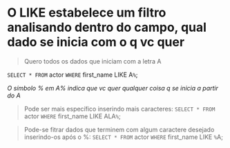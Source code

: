 # O LIKE estabelece um filtro analisando dentro do campo, qual dado se inicia com o q vc quer

> Quero todos os dados que iniciam com a letra A

`SELECT * FROM` actor
`WHERE` first_name LIKE A`%`;

*O símbolo % em A% indica que vc quer qualquer coisa q se inicia a partir do A*

> Pode ser mais específico inserindo mais caracteres:
`SELECT * FROM` actor
`WHERE` first_name LIKE ALA`%`;

> Pode-se fitrar dados que terminem com algum caractere desejado inserindo-os após o %:
`SELECT * FROM` actor
`WHERE` first_name LIKE `%`A;